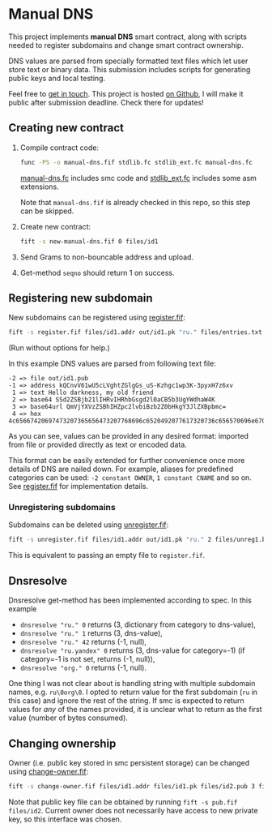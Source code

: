 # Manual DNS

This project implements **manual DNS** smart contract, along with scripts needed to register subdomains and change smart contract ownership. 

DNS values are parsed from specially formatted text files which let user store text or binary data. This submission includes scripts for generating public keys and local testing.

Feel free to [get in touch](https://t.me/nikstar). This project is hosted [on Github](https://github.com/nikstar/ton-dns), I will make it public after submission deadline. Check there for updates!

## Creating new contract

1. Compile contract code:
    
    ```bash
    func -PS -o manual-dns.fif stdlib.fc stdlib_ext.fc manual-dns.fc
    ```

    [manual-dns.fc](manual-dns.fc) includes smc code and [stdlib_ext.fc](stdlib_ext.fc) includes some asm extensions.

    Note that `manual-dns.fif` is already checked in this repo, so this step can be skipped.

2. Create new contract:

    ```bash
    fift -s new-manual-dns.fif 0 files/id1
    ```

3. Send Grams to non-bouncable address and upload.

4. Get-method `seqno` should return 1 on success.

## Registering new subdomain

New subdomains can be registered using [register.fif](register.fif):

```bash
fift -s register.fif files/id1.addr out/id1.pk "ru." files/entries.txt 1 files/reg1.boc
```

(Run without options for help.)

In this example DNS values are parsed from following text file:

```
-2 => file out/id1.pub
-1 => address kQCnvV61wU5cLVghtZGlgGs_uS-Kzhgc1wp3K-3pyxH7z6xv
 1 => text Hello darkness, my old friend
 2 => base64 SSd2ZSBjb21lIHRvIHRhbGsgd2l0aCB5b3UgYWdhaW4K
 3 => base64url QmVjYXVzZSBhIHZpc2lvbiBzb2Z0bHkgY3JlZXBpbmc=
 4 => hex 4c65667420697473207365656473207768696c6520492077617320736c656570696e670a
```

As you can see, values can be provided in any desired format: imported from file or provided directly as text or encoded data.

This format can be easily extended for further convenience once more details of DNS are nailed down. For example, aliases for predefined categories can be used: `-2 constant OWNER`, `1 constant CNAME` and so on. See [register.fif](register.fif) for implementation details.

### Unregistering subdomains

Subdomains can be deleted using [unregister.fif](unregister.fif):

```bash
fift -s unregister.fif files/id1.addr out/id1.pk "ru." 2 files/unreg1.boc
```

This is equivalent to passing an empty file to `register.fif`.

## Dnsresolve

Dnsresolve get-method has been implemented according to spec. In this example

- `dnsresolve "ru." 0` returns (3, dictionary from category to dns-value),
- `dnsresolve "ru." 1` returns (3, dns-value),
- `dnsresolve "ru." 42` returns (-1, null),
- `dnsresolve "ru.yandex" 0` returns (3, dns-value for category=-1) (if category=-1 is not set, returns (-1, null)),
- `dnsresolve "org." 0` returns (-1, null).

One thing I was not clear about is handling string with multiple subdomain names, e.g. `ru\0org\0`. I opted to return value for the first subdomain (`ru` in this case) and ignore the rest of the string. If smc is expected to return values for *any* of the names provided, it is unclear what to return as the first value (number of bytes consumed).

## Changing ownership

Owner (i.e. public key stored in smc persistent storage) can be changed using [change-owner.fif](change-owner.fif):

```bash
fift -s change-owner.fif files/id1.addr files/id1.pk files/id2.pub 3 files/change12.boc
```

Note that public key file can be obtained by running `fift -s pub.fif files/id2`. Current owner does not necessarily have access to new private key, so this interface was chosen.
